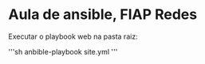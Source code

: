 # Aula de ansible, FIAP Redes

Executar o playbook web na pasta raiz:

'''sh
anbible-playbook site.yml
'''
